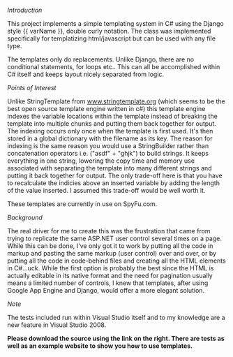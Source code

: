 _Introduction_

This project implements a simple templating system in C# using the Django style {{ varName }}, double curly notation. The class was implemented specifically for templatizing html/javascript but can be used with any file type.

The templates only do replacements. Unlike Django, there are no conditional statements, for loops etc.. This can all be accomplished within C# itself and keeps layout nicely separated from logic.

_Points of Interest_

Unlike StringTemplate from www.stringtemplate.org (which seems to be the best open source template engine written in c#) this template engine indexes the variable locations within the template instead of breaking the template into multiple chunks and putting them back together for output. The indexing occurs only once when the template is first used. It's then stored in a global dictionary with the filename as its key. The reason for indexing is the same reason you would use a StringBuilder rather than concatenation operators i.e. ("asdf" + "ghjk") to build strings. It keeps everything in one string, lowering the copy time and memory use associated with separating the template into many different strings and putting it back together for output. The only trade-off here is that you have to recalculate the indicies above an inserted variable by adding the length of the value inserted. I assumed this trade-off would be well worth it.

These templates are currently in use on SpyFu.com.

_Background_

The real driver for me to create this was the frustration that came from trying to replicate the same ASP.NET user control several times on a page. While this can be done, I've only got it to work by putting all the code in markup and pasting the same markup (user control) over and over, or by putting all the code in code-behind files and creating all the HTML elements in C#...uck. While the first option is probably the best since the HTML is actually editable in its native format and the need for pagination usually means a limited number of controls, I knew that templates, after using Google App Engine and Django, would offer a more elegant solution.

_Note_

The tests included run within Visual Studio itself and to my knowledge are a new feature in Visual Studio 2008.

**Please download the source using the link on the right. There are tests as well as an example website to show you how to use templates.**